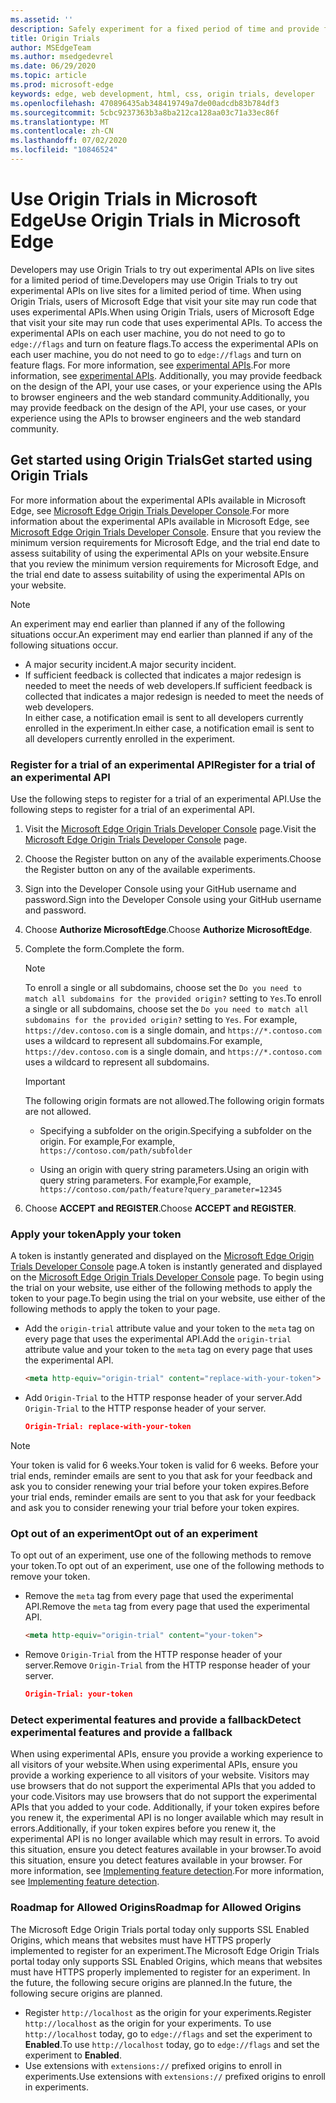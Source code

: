 ```yaml
---
ms.assetid: ''
description: Safely experiment for a fixed period of time and provide feedback on new platform features.
title: Origin Trials
author: MSEdgeTeam
ms.author: msedgedevrel
ms.date: 06/29/2020
ms.topic: article
ms.prod: microsoft-edge
keywords: edge, web development, html, css, origin trials, developer
ms.openlocfilehash: 470896435ab348419749a7de00adcdb83b784df3
ms.sourcegitcommit: 5cbc9237363b3a8ba212ca128aa03c71a33ec86f
ms.translationtype: MT
ms.contentlocale: zh-CN
ms.lasthandoff: 07/02/2020
ms.locfileid: "10846524"
---
```

# <span data-ttu-id="032d0-104">Use Origin Trials in Microsoft Edge</span><span class="sxs-lookup"><span data-stu-id="032d0-104">Use Origin Trials in Microsoft Edge</span></span>  

<span data-ttu-id="032d0-105">Developers may use Origin Trials to try out experimental APIs on live sites for a limited period of time.</span><span class="sxs-lookup"><span data-stu-id="032d0-105">Developers may use Origin Trials to try out experimental APIs on live sites for a limited period of time.</span></span>  <span data-ttu-id="032d0-106">When using Origin Trials, users of Microsoft Edge that visit your site may run code that uses experimental APIs.</span><span class="sxs-lookup"><span data-stu-id="032d0-106">When using Origin Trials, users of Microsoft Edge that visit your site may run code that uses experimental APIs.</span></span>  <span data-ttu-id="032d0-107">To access the experimental APIs on each user machine, you do not need to go to `edge://flags` and turn on feature flags.</span><span class="sxs-lookup"><span data-stu-id="032d0-107">To access the experimental APIs on each user machine, you do not need to go to `edge://flags` and turn on feature flags.</span></span>  <span data-ttu-id="032d0-108">For more information, see [experimental APIs][DeveloperMicrsoftEdgeOriginTrials].</span><span class="sxs-lookup"><span data-stu-id="032d0-108">For more information, see [experimental APIs][DeveloperMicrsoftEdgeOriginTrials].</span></span>  <span data-ttu-id="032d0-109">Additionally, you may provide feedback on the design of the API, your use cases, or your experience using the APIs to browser engineers and the web standard community.</span><span class="sxs-lookup"><span data-stu-id="032d0-109">Additionally, you may provide feedback on the design of the API, your use cases, or your experience using the APIs to browser engineers and the web standard community.</span></span>  

## <span data-ttu-id="032d0-110">Get started using Origin Trials</span><span class="sxs-lookup"><span data-stu-id="032d0-110">Get started using Origin Trials</span></span>  

<span data-ttu-id="032d0-111">For more information about the experimental APIs available in Microsoft Edge, see [Microsoft Edge Origin Trials Developer Console][DeveloperMicrsoftEdgeOriginTrials].</span><span class="sxs-lookup"><span data-stu-id="032d0-111">For more information about the experimental APIs available in Microsoft Edge, see [Microsoft Edge Origin Trials Developer Console][DeveloperMicrsoftEdgeOriginTrials].</span></span>  <span data-ttu-id="032d0-112">Ensure that you review the minimum version requirements for Microsoft Edge, and the trial end date to assess suitability of using the experimental APIs on your website.</span><span class="sxs-lookup"><span data-stu-id="032d0-112">Ensure that you review the minimum version requirements for Microsoft Edge, and the trial end date to assess suitability of using the experimental APIs on your website.</span></span>  

> [!NOTE]
> <span data-ttu-id="032d0-113">An experiment may end earlier than planned if any of the following situations occur.</span><span class="sxs-lookup"><span data-stu-id="032d0-113">An experiment may end earlier than planned if any of the following situations occur.</span></span>  
> *   <span data-ttu-id="032d0-114">A major security incident.</span><span class="sxs-lookup"><span data-stu-id="032d0-114">A major security incident.</span></span>  
> *   <span data-ttu-id="032d0-115">If sufficient feedback is collected that indicates a major redesign is needed to meet the needs of web developers.</span><span class="sxs-lookup"><span data-stu-id="032d0-115">If sufficient feedback is collected that indicates a major redesign is needed to meet the needs of web developers.</span></span>  
> <span data-ttu-id="032d0-116">In either case, a notification email is sent to all developers currently enrolled in the experiment.</span><span class="sxs-lookup"><span data-stu-id="032d0-116">In either case, a notification email is sent to all developers currently enrolled in the experiment.</span></span>  

### <span data-ttu-id="032d0-117">Register for a trial of an experimental API</span><span class="sxs-lookup"><span data-stu-id="032d0-117">Register for a trial of an experimental API</span></span>  

<span data-ttu-id="032d0-118">Use the following steps to register for a trial of an experimental API.</span><span class="sxs-lookup"><span data-stu-id="032d0-118">Use the following steps to register for a trial of an experimental API.</span></span>  

1.  <span data-ttu-id="032d0-119">Visit the [Microsoft Edge Origin Trials Developer Console][DeveloperMicrsoftEdgeOriginTrials] page.</span><span class="sxs-lookup"><span data-stu-id="032d0-119">Visit the [Microsoft Edge Origin Trials Developer Console][DeveloperMicrsoftEdgeOriginTrials] page.</span></span>  
1.  <span data-ttu-id="032d0-120">Choose the Register button on any of the available experiments.</span><span class="sxs-lookup"><span data-stu-id="032d0-120">Choose the Register button on any of the available experiments.</span></span>  
1.  <span data-ttu-id="032d0-121">Sign into the Developer Console using your GitHub username and password.</span><span class="sxs-lookup"><span data-stu-id="032d0-121">Sign into the Developer Console using your GitHub username and password.</span></span>  
1.  <span data-ttu-id="032d0-122">Choose **Authorize MicrosoftEdge**.</span><span class="sxs-lookup"><span data-stu-id="032d0-122">Choose **Authorize MicrosoftEdge**.</span></span>  
1.  <span data-ttu-id="032d0-123">Complete the form.</span><span class="sxs-lookup"><span data-stu-id="032d0-123">Complete the form.</span></span>  
    
    > [!NOTE]
    > <span data-ttu-id="032d0-124">To enroll a single or all subdomains, choose set the `Do you need to match all subdomains for the provided origin?` setting to `Yes`.</span><span class="sxs-lookup"><span data-stu-id="032d0-124">To enroll a single or all subdomains, choose set the `Do you need to match all subdomains for the provided origin?` setting to `Yes`.</span></span>  <span data-ttu-id="032d0-125">For example, `https://dev.contoso.com` is a single domain, and `https://*.contoso.com` uses a wildcard to represent all subdomains.</span><span class="sxs-lookup"><span data-stu-id="032d0-125">For example, `https://dev.contoso.com` is a single domain, and `https://*.contoso.com` uses a wildcard to represent all subdomains.</span></span>  
    
    > [!IMPORTANT]
    > <span data-ttu-id="032d0-126">The following origin formats are not allowed.</span><span class="sxs-lookup"><span data-stu-id="032d0-126">The following origin formats are not allowed.</span></span>  
    > *   <span data-ttu-id="032d0-127">Specifying a subfolder on the origin.</span><span class="sxs-lookup"><span data-stu-id="032d0-127">Specifying a subfolder on the origin.</span></span>  <span data-ttu-id="032d0-128">For example,</span><span class="sxs-lookup"><span data-stu-id="032d0-128">For example,</span></span> `https://contoso.com/path/subfolder`  
    > 
    > *   <span data-ttu-id="032d0-129">Using an origin with query string parameters.</span><span class="sxs-lookup"><span data-stu-id="032d0-129">Using an origin with query string parameters.</span></span>  <span data-ttu-id="032d0-130">For example,</span><span class="sxs-lookup"><span data-stu-id="032d0-130">For example,</span></span> `https://contoso.com/path/feature?query_parameter=12345`  
    
1.  <span data-ttu-id="032d0-131">Choose **ACCEPT and REGISTER**.</span><span class="sxs-lookup"><span data-stu-id="032d0-131">Choose **ACCEPT and REGISTER**.</span></span>  

### <span data-ttu-id="032d0-132">Apply your token</span><span class="sxs-lookup"><span data-stu-id="032d0-132">Apply your token</span></span>  

<span data-ttu-id="032d0-133">A token is instantly generated and displayed on the [Microsoft Edge Origin Trials Developer Console][DeveloperMicrsoftEdgeOriginTrials] page.</span><span class="sxs-lookup"><span data-stu-id="032d0-133">A token is instantly generated and displayed on the [Microsoft Edge Origin Trials Developer Console][DeveloperMicrsoftEdgeOriginTrials] page.</span></span>  <span data-ttu-id="032d0-134">To begin using the trial on your website, use either of the following methods to apply the token to your page.</span><span class="sxs-lookup"><span data-stu-id="032d0-134">To begin using the trial on your website, use either of the following methods to apply the token to your page.</span></span>  

*   <span data-ttu-id="032d0-135">Add the `origin-trial` attribute value and your token to the `meta` tag on every page that uses the experimental API.</span><span class="sxs-lookup"><span data-stu-id="032d0-135">Add the `origin-trial` attribute value and your token to the `meta` tag on every page that uses the experimental API.</span></span>  
    
    ```html
    <meta http-equiv="origin-trial" content="replace-with-your-token">
    ```  
    
*   <span data-ttu-id="032d0-136">Add `Origin-Trial` to the HTTP response header of your server.</span><span class="sxs-lookup"><span data-stu-id="032d0-136">Add `Origin-Trial` to the HTTP response header of your server.</span></span>  
    
    ```json
    Origin-Trial: replace-with-your-token
    ```  
    
> [!NOTE]
> <span data-ttu-id="032d0-137">Your token is valid for 6 weeks.</span><span class="sxs-lookup"><span data-stu-id="032d0-137">Your token is valid for 6 weeks.</span></span>  <span data-ttu-id="032d0-138">Before your trial ends, reminder emails are sent to you that ask for your feedback and ask you to consider renewing your trial before your token expires.</span><span class="sxs-lookup"><span data-stu-id="032d0-138">Before your trial ends, reminder emails are sent to you that ask for your feedback and ask you to consider renewing your trial before your token expires.</span></span>  

### <span data-ttu-id="032d0-139">Opt out of an experiment</span><span class="sxs-lookup"><span data-stu-id="032d0-139">Opt out of an experiment</span></span>  

<span data-ttu-id="032d0-140">To opt out of an experiment, use one of the following methods to remove your token.</span><span class="sxs-lookup"><span data-stu-id="032d0-140">To opt out of an experiment, use one of the following methods to remove your token.</span></span>  

*   <span data-ttu-id="032d0-141">Remove the `meta` tag from every page that used the experimental API.</span><span class="sxs-lookup"><span data-stu-id="032d0-141">Remove the `meta` tag from every page that used the experimental API.</span></span>  
    
    ```html
    <meta http-equiv="origin-trial" content="your-token">
    ```  
    
*   <span data-ttu-id="032d0-142">Remove `Origin-Trial` from the HTTP response header of your server.</span><span class="sxs-lookup"><span data-stu-id="032d0-142">Remove `Origin-Trial` from the HTTP response header of your server.</span></span>  
    
    ```json
    Origin-Trial: your-token
    ```  
    
### <span data-ttu-id="032d0-143">Detect experimental features and provide a fallback</span><span class="sxs-lookup"><span data-stu-id="032d0-143">Detect experimental features and provide a fallback</span></span>  

<span data-ttu-id="032d0-144">When using experimental APIs, ensure you provide a working experience to all visitors of your website.</span><span class="sxs-lookup"><span data-stu-id="032d0-144">When using experimental APIs, ensure you provide a working experience to all visitors of your website.</span></span>  <span data-ttu-id="032d0-145">Visitors may use browsers that do not support the experimental APIs that you added to your code.</span><span class="sxs-lookup"><span data-stu-id="032d0-145">Visitors may use browsers that do not support the experimental APIs that you added to your code.</span></span>  <span data-ttu-id="032d0-146">Additionally, if your token expires before you renew it, the experimental API is no longer available which may result in errors.</span><span class="sxs-lookup"><span data-stu-id="032d0-146">Additionally, if your token expires before you renew it, the experimental API is no longer available which may result in errors.</span></span>  <span data-ttu-id="032d0-147">To avoid this situation, ensure you detect features available in your browser.</span><span class="sxs-lookup"><span data-stu-id="032d0-147">To avoid this situation, ensure you detect features available in your browser.</span></span>  <span data-ttu-id="032d0-148">For more information, see [Implementing feature detection][MDNImplementingFeatureDetection].</span><span class="sxs-lookup"><span data-stu-id="032d0-148">For more information, see [Implementing feature detection][MDNImplementingFeatureDetection].</span></span>

### <span data-ttu-id="032d0-149">Roadmap for Allowed Origins</span><span class="sxs-lookup"><span data-stu-id="032d0-149">Roadmap for Allowed Origins</span></span>  

<span data-ttu-id="032d0-150">The Microsoft Edge Origin Trials portal today only supports SSL Enabled Origins, which means that websites must have HTTPS properly implemented to register for an experiment.</span><span class="sxs-lookup"><span data-stu-id="032d0-150">The Microsoft Edge Origin Trials portal today only supports SSL Enabled Origins, which means that websites must have HTTPS properly implemented to register for an experiment.</span></span>  <span data-ttu-id="032d0-151">In the future, the following secure origins are planned.</span><span class="sxs-lookup"><span data-stu-id="032d0-151">In the future, the following secure origins are planned.</span></span>  

*   <span data-ttu-id="032d0-152">Register `http://localhost` as the origin for your experiments.</span><span class="sxs-lookup"><span data-stu-id="032d0-152">Register `http://localhost` as the origin for your experiments.</span></span>  <span data-ttu-id="032d0-153">To use `http://localhost` today, go to `edge://flags` and set the experiment to **Enabled**.</span><span class="sxs-lookup"><span data-stu-id="032d0-153">To use `http://localhost` today, go to `edge://flags` and set the experiment to **Enabled**.</span></span>  
*   <span data-ttu-id="032d0-154">Use extensions with `extensions://` prefixed origins to enroll in experiments.</span><span class="sxs-lookup"><span data-stu-id="032d0-154">Use extensions with `extensions://` prefixed origins to enroll in experiments.</span></span>  
    
<!-- links -->  

[DeveloperMicrsoftEdgeOriginTrials]: https://developer.microsoft.com/microsoft-edge/origin-trials "Microsoft Edge Origin Trials Developer Console | Microsoft Docs"  

[MDNImplementingFeatureDetection]: https://developer.mozilla.org/docs/learn/tools_and_testing/cross_browser_testing/feature_detection "Implementing feature detection | MDN"  
